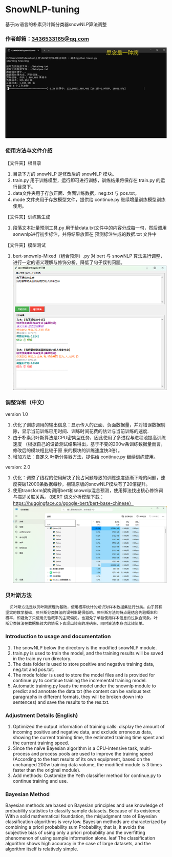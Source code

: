 # SnowNLP-tuning
基于py语言的朴素贝叶斯分类器snowNLP算法调整

### 作者邮箱：3436533165@qq.com

![alt text](image-1.png)

### 使用方法与文件介绍
【文件夹】根目录
1. 目录下方的 snowNLP 是修改后的 snowNLP 模块。
2. train.py 用于训练模型，运行即可进行训练，训练结果将保存在 train.py 的运行目录下。
3. data文件夹用于存放正面、负面训练数据，neg.txt 与 pos.txt。
4. mode 文件夹用于存放模型文件，提供给 continue.py 继续增量训练模型训练使用。

【文件夹】训练集生成
1. 段落文本批量预测工具.py 用于给data.txt文件中的内容分成每一句，然后调用sonwnlp进行初步标注，并将结果放置在  预测标注生成的数据.txt  文件中

【文件夹】模型测试
1. bert-snownlp-Mixed（组合预测）.py  对 bert 与 snowNLP 算法进行调整，进行一定的语义理解与修饰分析，降低了句子误判问题。
![alt text](image-2.png)

### 调整详细（中文）
version 1.0
1. 优化了训练调用的输出信息：显示传入的正面、负面数据量，并对错误数据剔除，显示当前训练已用时间、训练时间花费的估计与当前训练的速度.
2. 由于朴素贝叶斯算法是CPU密集型任务，因此使用了多进程与进程池提高训练速度
 （根据自己的设备测试结果得出，基于不变的200w条训练数据量而言，修改后的模块相比较于原 来的模块的训练速度快3倍）。
3. 增加方法：自定义 叶斯分类器方法，提供给 continue.py 继续训练使用。

version: 2.0
1. 优化：调整了线程的使用解决了抢占问题导致的训练速度逐渐下降的问题，速度突破12000条数据每秒，相较原版的snowNLP模块有了20倍提升。
2. 使用transform架构调用bert和snownlp混合预测，使用算法找出核心修饰词与描述关联关系。（BERT 语义分析模型下载： https://huggingface.co/google-bert/bert-base-chinese）
![alt text](image.png)

### 贝叶斯方法
      贝叶斯方法是以贝叶斯原理为基础，使用概率统计的知识对样本数据集进行分类。由于其有
    坚实的数学基础，贝叶斯分类算法的误判率是很低的。贝叶斯方法的特点是结合先验概率和
    概率，即避免了只使用先验概率的主观偏见，也避免了单独使用样本信息的过拟合现象。叶
    斯分类算法在数据集较大的情况下表现出较高的准确率，同时算法本身也比较简单。


### Introduction to usage and documentation
1. The snowNLP below the directory is the modified snowNLP module.
2. train.py is used to train the model, and the training results will be saved in the train.py run directory.
3. The data folder is used to store positive and negative training data, neg.txt and pos.txt.
4. The mode folder is used to store the model files and is provided for continue.py to continue training the incremental training model.
5. Automatic training.py loads the model under the snownlp module to predict and annotate the data.txt (the content can be various text paragraphs in different formats, they will be broken down into sentences) and save the results to the res.txt.

### Adjustment Details (English)
1. Optimized the output information of training calls: display the amount of incoming positive and negative data, and exclude erroneous data, showing the current training time, the estimated training time spent and the current training speed.
2. Since the naïve Bayesian algorithm is a CPU-intensive task, multi-process and process pools are used to improve the training speed
(According to the test results of its own equipment, based on the unchanged 200w training data volume, the modified module is 3 times faster than the original module).
3. Add methods: Customize the Yeth classifier method for continue.py to continue training and use.

### Bayesian Method
Bayesian methods are based on Bayesian principles and use knowledge of probability statistics to classify sample datasets. Because of its existence
With a solid mathematical foundation, the misjudgment rate of Bayesian classification algorithms is very low. Bayesian methods are characterized by combining a priori probability sum
Probability, that is, it avoids the subjective bias of using only a priori probability and the overfitting phenomenon of using sample information alone. leaf
The classification algorithm shows high accuracy in the case of large datasets, and the algorithm itself is relatively simple.
